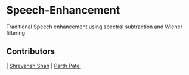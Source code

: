 # Speech-Enhancement
Traditional Speech enhancement using spectral subtraction and Wiener filtering

## Contributors

| [Shreyansh Shah](https://github.com/shreyanshshah27)
| [Parth Patel](https://github.com/parth-27)                                                                                                            
